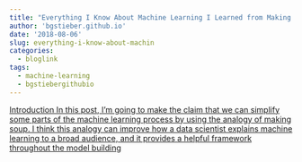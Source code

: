 ```yaml
---
title: "Everything I Know About Machine Learning I Learned from Making Soup"
author: 'bgstieber.github.io'
date: '2018-08-06'
slug: everything-i-know-about-machin
categories:
  - bloglink
tags:
  - machine-learning
  - bgstiebergithubio
---
```


[IntroductionIn this post, I’m going to make the claim that we can simplify some parts of the machine learning process by using the analogy of making soup. I think this analogy can improve how a data scientist explains machine learning to a broad audience, and it provides a helpful framework throughout the model building<i class="fas fa-external-link-alt"></i>](https://bgstieber.github.io/post/everything-i-know-about-machine-learning-i-learned-from-making-soup/)

